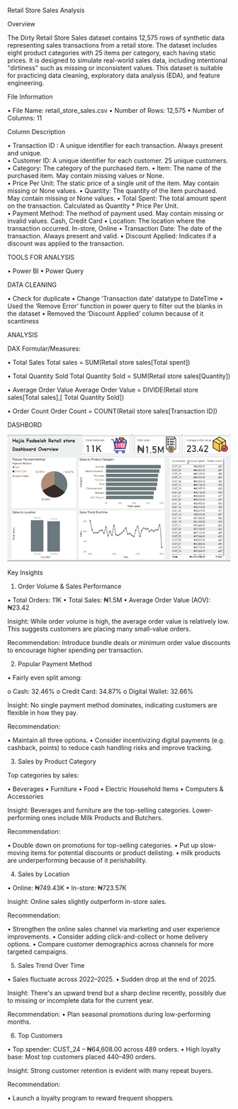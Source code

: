Retail Store Sales Analysis

Overview

The Dirty Retail Store Sales dataset contains 12,575 rows of synthetic data representing sales transactions from a retail store.
The dataset includes eight product categories with 25 items per category, each having static prices. 
It is designed to simulate real-world sales data, including intentional "dirtiness" such as missing or inconsistent values. 
This dataset is suitable for practicing data cleaning, exploratory data analysis (EDA), and feature engineering.

File Information

•	File Name: retail_store_sales.csv
•	Number of Rows: 12,575
•	Number of Columns: 11

Column Description

•	Transaction ID 	: A unique identifier for each transaction. Always present and unique. 	
•	Customer ID:	A unique identifier for each customer. 25 unique customers. 	
•	Category:	The category of the purchased item.
•	Item:	The name of the purchased item. May contain missing values or None. 	
•	Price Per Unit: 	The static price of a single unit of the item. May contain missing or None values.
•	Quantity:	The quantity of the item purchased. May contain missing or None values. 
•	Total Spent:	The total amount spent on the transaction. Calculated as Quantity * Price Per Unit. 	
•	Payment Method:	The method of payment used. May contain missing or invalid values. 	Cash, Credit Card
•	Location: 	The location where the transaction occurred. In-store, Online
•	Transaction Date:	The date of the transaction. Always present and valid. 
•	Discount Applied: 	Indicates if a discount was applied to the transaction. 

TOOLS FOR ANALYSIS

•	Power BI
•	Power Query

DATA CLEANING

•	Check for duplicate
•	Change ‘Transaction date’ datatype to DateTime
•	Used the ‘Remove Error’ function in power query to filter out the blanks in the dataset
•	Removed the ‘Discount Applied’ column because of it scantiness 

ANALYSIS

DAX Formular/Measures:

•	Total Sales
Total sales = SUM(Retail store sales[Total spent])

•	Total Quantity Sold
	Total Quantity Sold = SUM(Retail store sales[Quantity])

•	Average Order Value
	Average Order Value = DIVIDE(Retail store sales[Total sales],[ Total Quantity Sold])

•	Order Count
Order Count = COUNT(Retail store sales[Transaction ID])

DASHBORD

![Image alt](https://github.com/lanrekareem/Retail-store-sales-Analysis/blob/main/Hajia%20Fadeelah%20Retail%20store%20Dashboard.png?raw=true)



 Key Insights

1. Order Volume & Sales Performance

•	Total Orders: 11K
•	Total Sales: ₦1.5M
•	Average Order Value (AOV): ₦23.42

Insight: While order volume is high, the average order value is relatively low. This suggests customers are placing many small-value orders.

Recommendation: Introduce bundle deals or minimum order value discounts to encourage higher spending per transaction.

 2. Popular Payment Method

•	Fairly even split among:

o	Cash: 32.46%
o	Credit Card: 34.87%
o	Digital Wallet: 32.66%

Insight: No single payment method dominates, indicating customers are flexible in how they pay.

Recommendation:

•	Maintain all three options.
•	Consider incentivizing digital payments (e.g. cashback, points) to reduce cash handling risks and improve tracking.

3. Sales by Product Category

Top categories by sales:

•	Beverages
•	Furniture
•	Food
•	Electric Household Items
•	Computers & Accessories

Insight: Beverages and furniture are the top-selling categories. Lower-performing ones include Milk Products and Butchers.

Recommendation:

•	Double down on promotions for top-selling categories.
•	Put up slow-moving items for potential discounts or product delisting.
•	milk products are underperforming because of it perishability.

4. Sales by Location

•	Online: ₦749.43K
•	In-store: ₦723.57K

Insight: Online sales slightly outperform in-store sales.

Recommendation:

•	Strengthen the online sales channel via marketing and user experience improvements.
•	Consider adding click-and-collect or home delivery options.
•	Compare customer demographics across channels for more targeted campaigns.


5. Sales Trend Over Time

•	Sales fluctuate across 2022–2025.
•	Sudden drop at the end of 2025.

Insight: There's an upward trend but a sharp decline recently, possibly due to missing or incomplete data for the current year.

Recommendation:
•	Plan seasonal promotions during low-performing months.


6. Top Customers

•	Top spender: CUST_24 – ₦64,608.00 across 489 orders.
•	High loyalty base: Most top customers placed 440–490 orders.

Insight: Strong customer retention is evident with many repeat buyers.

Recommendation:

•	Launch a loyalty program to reward frequent shoppers.



